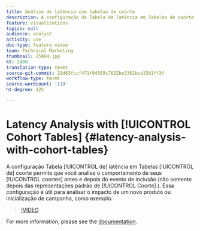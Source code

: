 ```yaml
---
title: Análise de latência com tabelas de coorte
description: A configuração da Tabela de latência em Tabelas de coorte permite que você analise o comportamento de seus coortes antes e depois do evento de inclusão (não somente depois de reproduções de Coorte padrão). Essa configuração é útil para analisar o impacto de um novo produto ou inicialização de campanha, como exemplo.
feature: visualizations
topics: null
audience: analyst
activity: use
doc-type: feature video
team: Technical Marketing
thumbnail: 25964.jpg
kt: 2480
translation-type: tm+mt
source-git-commit: 29d63fccf471f94569c7632be3361bca15b1ff3f
workflow-type: tm+mt
source-wordcount: '119'
ht-degree: 12%

---
```



# Latency Analysis with [!UICONTROL Cohort Tables] {#latency-analysis-with-cohort-tables}

A configuração Tabela [!UICONTROL de] latência em Tabelas [!UICONTROL de] coorte permite que você analise o comportamento de seus [!UICONTROL coortes] antes e depois do evento de inclusão (não somente depois das representações padrão de [!UICONTROL Coorte] ). Essa configuração é útil para analisar o impacto de um novo produto ou inicialização de campanha, como exemplo.

>[!VIDEO](https://video.tv.adobe.com/v/25964/?quality=12)

For more information, please see the [documentation](https://marketing.adobe.com/resources/help/pt_BR/analytics/analysis-workspace/cohort_analysis.html).
